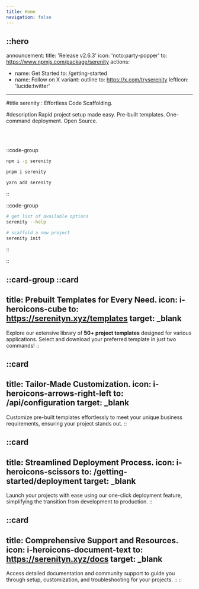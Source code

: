 ```yaml
---
title: Home
navigation: false
---
```


::hero
---
announcement:
  title: 'Release v2.6.3'
  icon: 'noto:party-popper'
  to: https://www.npmjs.com/package/serenity
actions:
  - name: Get Started
    to: /getting-started
  - name: Follow on X
    variant: outline
    to: https://x.com/tryserenity
    leftIcon: 'lucide:twitter'
---

#title
serenity : Effortless Code Scaffolding.

#description
Rapid project setup made easy.
Pre-built templates. One-command deployment. Open Source.

<br></br>

::code-group
  ```bash [npm]
  npm i -g serenity
  ```

  ```bash [pnpm]
  pnpm i serenity
  ```

  ```bash [yarn]
  yarn add serenity
  ```
::

::code-group
  ```bash [Terminal]
  # get list of available options
serenity --help

# scaffold a new project
serenity init
  ``` 
::

::

::card-group
  ::card
  ---
  title: Prebuilt Templates for Every Need.
  icon: i-heroicons-cube
  to: https://serenityn.xyz/templates
  target: _blank
  ---
  Explore our extensive library of **50+ project templates** designed for various applications. Select and download your preferred template in just two commands!
  ::

  ::card
  ---
  title: Tailor-Made Customization.
  icon: i-heroicons-arrows-right-left
  to: /api/configuration
  target: _blank
  ---
  Customize pre-built templates effortlessly to meet your unique business requirements, ensuring your project stands out.
  ::

  ::card
  ---
  title: Streamlined Deployment Process.
  icon: i-heroicons-scissors
  to: /getting-started/deployment
  target: _blank
  ---
  Launch your projects with ease using our one-click deployment feature, simplifying the transition from development to production.
  ::

  ::card
  ---
  title: Comprehensive Support and Resources.
  icon: i-heroicons-document-text
  to: https://serenityn.xyz/docs
  target: _blank
  ---
  Access detailed documentation and community support to guide you through setup, customization, and troubleshooting for your projects.
  ::
::